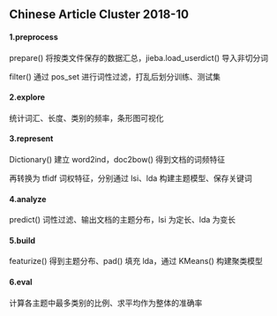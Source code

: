 ## Chinese Article Cluster 2018-10

#### 1.preprocess

prepare() 将按类文件保存的数据汇总，jieba.load_userdict() 导入非切分词

filter() 通过 pos_set 进行词性过滤，打乱后划分训练、测试集

#### 2.explore

统计词汇、长度、类别的频率，条形图可视化

#### 3.represent

Dictionary() 建立 word2ind，doc2bow() 得到文档的词频特征

再转换为 tfidf 词权特征，分别通过 lsi、lda 构建主题模型、保存关键词

#### 4.analyze

predict() 词性过滤、输出文档的主题分布，lsi 为定长、lda 为变长

#### 5.build

featurize() 得到主题分布、pad() 填充 lda，通过 KMeans() 构建聚类模型

#### 6.eval

计算各主题中最多类别的比例、求平均作为整体的准确率